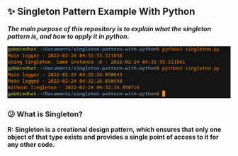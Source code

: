 ## :sparkles: Singleton Pattern Example With Python

***The main purpose of this repository is to explain what the singleton pattern is, and how to apply it in python.***

<img src="single.png" />

### :confused: What is Singleton?
**R: Singleton is a creational design pattern, which ensures that only one object of that type exists and provides a single point of access to it for any other code.**
